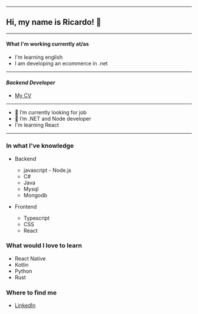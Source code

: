 

<!--
**raccaricardo/raccaricardo** is a ✨ _special_ ✨ repository because its `README.md` (this file) appears on your GitHub profile.

Here are some ideas to get you started:

- 🔭 I’m currently working on ...
- 🌱 I’m currently learning ...
- 👯 I’m looking to collaborate on ...
- 🤔 I’m looking for help with ...
- 💬 Ask me about ...
- 📫 How to reach me: ...
- 😄 Pronouns: ...
- ⚡ Fun fact: ...
-->
---
## Hi, my name is Ricardo! 👋

---
#### What I'm working currently at/as
- I'm learning english
- I am developing an ecommerce in .net


---
#### *Backend Developer*
+ [My CV](https://drive.google.com/file/d/1UmlDA7bGmhh4y71yNpFx_Fv9Jeu2o3Ss/view?usp=sharing)

---


- 🔭 I’m currently looking for job
- 🌱 I’m .NET and Node developer 
- I'm learning React
<!--
- ⚡ Fun fact: gimme coffe or green tea and we'll be great friends
-->
---



### In what I've knowledge
- Backend
   - javascript - Node.js
   - C#
   - Java
   - Mysql
   - Mongodb
   
   
- Frontend
   - Typescript
   - CSS 
   - React
   
### What would I love to learn
- React Native
- Kotlin
- Python
- Rust
### Where to find me
+ [LinkedIn](https://www.linkedin.com/in/ricardoracca/)



 

